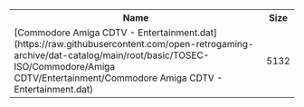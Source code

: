 <table>
<tr><th>Name</th><th>Size</th></tr>
<tr><td>[Commodore Amiga CDTV - Entertainment.dat](https://raw.githubusercontent.com/open-retrogaming-archive/dat-catalog/main/root/basic/TOSEC-ISO/Commodore/Amiga CDTV/Entertainment/Commodore Amiga CDTV - Entertainment.dat)</td><td>5132</td></tr>
</table>
